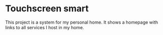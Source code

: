 # Touchscreen smart
This project is a system for my personal home. It shows a homepage with links to all services I host in my home.
